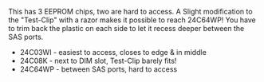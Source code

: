 This has 3 EEPROM chips, two are hard to access. A Slight modification to the "Test-Clip" with a razor makes it possible to reach 24C64WP! You have to trim back the plastic on each side to let it recess deeper between the SAS ports.

- 24C03WI - easiest to access, closes to edge & in middle
- 24C08K - next to DIM slot, Test-Clip barely fits!
- 24C64WP - between SAS ports, hard to access
